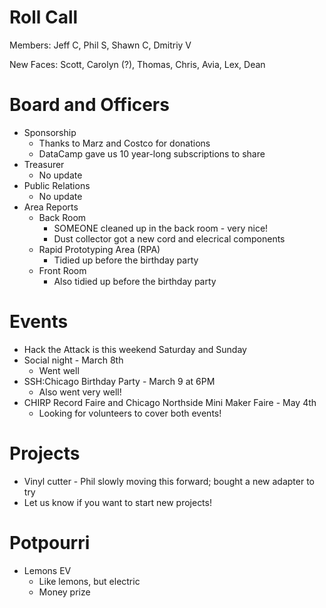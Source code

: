 Roll Call
=========
Members: Jeff C, Phil S, Shawn C, Dmitriy V

New Faces: Scott, Carolyn (?), Thomas, Chris, Avia, Lex, Dean

Board and Officers
==================
- Sponsorship
  - Thanks to Marz and Costco for donations
  - DataCamp gave us 10 year-long subscriptions to share
- Treasurer
  - No update
- Public Relations
  - No update
- Area Reports
  - Back Room
    - SOMEONE cleaned up in the back room - very nice!
    - Dust collector got a new cord and elecrical components
  - Rapid Prototyping Area (RPA)
    - Tidied up before the birthday party
  - Front Room
    - Also tidied up before the birthday party
   
Events
======
- Hack the Attack is this weekend Saturday and Sunday
- Social night - March 8th
  - Went well
- SSH:Chicago Birthday Party - March 9 at 6PM
  - Also went very well!
- CHIRP Record Faire and Chicago Northside Mini Maker Faire - May 4th
  - Looking for volunteers to cover both events!

Projects
========
- Vinyl cutter - Phil slowly moving this forward; bought a new adapter to try
- Let us know if you want to start new projects!

Potpourri
=========
- Lemons EV
  - Like lemons, but electric
  - Money prize
